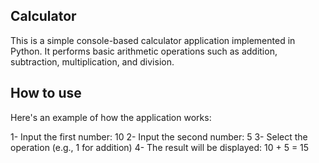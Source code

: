 ## Calculator
This is a simple console-based calculator application implemented in Python. It performs basic arithmetic operations such as addition, subtraction, multiplication, and division.

## How to use

Here's an example of how the application works:

 1-   Input the first number: 10
 2-   Input the second number: 5
 3-   Select the operation (e.g., 1 for addition)
 4-   The result will be displayed: 10 + 5 = 15
